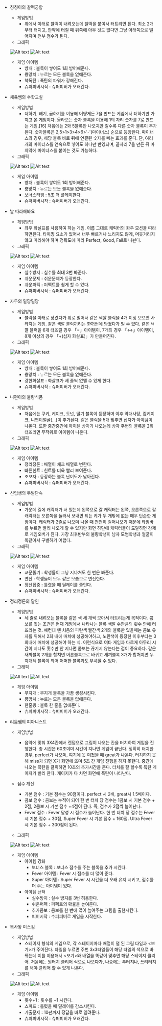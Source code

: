 * 칭칭이의 찰떡궁합
   * 게임방법
      *  위에서 아래로 찰떡이 내려오는데 찰떡을 붙여서 터트리면 된다. 최소 2개부터 터지고, 만약에 터질 때 위쪽에 아무 것도 없다면 그냥 아래쪽으로 떨어지며 전부 점수가 된다. 
   * 그래픽
   
   ![Alt text](/Img/1.jpg)
   ![Alt text](/Img/2.jpg)
   * 게임 아이템
      * 방패 : 블록이 쌓여도 1회 방어해준다.
      * 뿅망치 : 누르는 모든 블록을 없애준다.
      * 핵폭탄 : 폭탄의 파워가 강해진다.
      * 슈퍼피버시작 : 슈퍼피버가 오래간다.

* 체육쌤의 수학교실
    * 게임방법
      * 더하기, 빼기, 곱하기를 이용해 어떻게든 7을 만드는 게임에서 더하기만 가지고 온 게임이다. 올라오는 숫자 블록을 이용해 1의 자리 숫자를 7로 만드는 게임.[16] 처음에는 2와 5블록만 나오지만 갈수록 다른 숫자 블록이 추가된다. 숫자블록은 2,5>1>3>4>6>'-'(마이너스) 순으로 등장한다. 마이너스의 경우, 해당 블록 바로 뒤에 연결된 숫자를 빼는 효과를 준다. 단, 여러 개의 마이너스를 연속으로 넣어도 하나만 반영되며, 끝자리 7을 만든 뒤 마지막에 마이너스를 붙이는 것도 가능하다.
   * 그래픽
   
   ![Alt text](./Img/3.jpg)
   ![Alt text](./Img/4.jpg)
   * 게임 아이템
      * 방패 : 블록이 쌓여도 1회 방어해준다.
      * 뿅망치 : 누르는 모든 블록을 없애준다.
      * 보너스타임 : 5초 더 플레이한다.
      * 슈퍼피버시작 : 슈퍼피버가 오래간다.
* 날 따라해봐요
    * 게임방법
       * 좌우 화살표를 사용하여 하는 게임. 이름 그대로 캐릭터의 좌우 모션을 따라하면된다. 타이밍 요소가 있어서 너무 빠르거나 느리지도 않게, 머뭇거리지 않고 따라해야 하며 정확도에 따라 Perfect, Good, Fail로 나뉜다.
   * 그래픽
   
   ![Alt text](./Img/5.jpg)
   ![Alt text](./Img/6.jpg)
   * 게임 아이템
      * 실수방지 : 실수를 최대 3번 봐준다.
      * 쉬운문제 : 쉬운문제가 등장한다.
      * 쉬운퍼펙 : 퍼펙트를 쉽게 할 수 있다.
      * 슈퍼피버시작 : 슈퍼피버가 오래간다.
* 자두의 밀당밀당
    * 게임방법
       * 블럭을 아래로 당겼다가 위로 밀어서 같은 색깔 블럭을 4개 이상 모으면 사라지는 게임. 같은 색깔 블럭끼리는 한꺼번에 당겼다가 밀 수 있다. 같은 색깔 블럭을 6개 터뜨릴 경우 「=」아이템이, 7개의 경우 「↔」아이템이, 8개 이상의 경우 「+(십자 화살표)」가 만들어진다.
   * 그래픽
   
   ![Alt text](./Img/7.jpg)
   ![Alt text](./Img/8.jpg)
   * 게임 아이템
      * 방패 : 블록이 쌓여도 1회 방어해준다.
      * 뿅망치 : 누르는 모든 블록을 없애준다.
      * 강한화살표 : 화살표가 세 줄씩 없앨 수 있게 한다.
      * 슈퍼피버시작 : 슈퍼피버가 오래간다.
* 니편이의 불량식품
    * 게임방법
       * 처음에는 쿠키, 케이크, 도넛, 딸기 블록이 등장하며 이후 막대사탕, 컵케이크, 니편이얼굴(...)이 추가된다. 같은 블럭을 5개 맞추면 십자가 아이템이 나온다. 또한 중간중간에 아이템 상자가 나오는데 상자 주변의 블록을 2회 터뜨리면 무작위로 아이템이 나온다. 
   * 그래픽
   
   ![Alt text](./Img/9.jpg)
   ![Alt text](./Img/10.jpg)
   * 게임 아이템
      * 정리정돈 : 배열이 체크 배열로 변한다.
      * 빠른힌트 : 힌트를 더욱 빨리 보여준다.
      * 초보자 : 등장하는 블록 난이도가 낮아진다.
      * 슈퍼피버시작 : 슈퍼피버가 오래간다.
* 신입생의 두발단속
   * 게임방법
      * 가운데 길에 캐릭터가 서 있는데 왼쪽으로 갈 캐릭터는 왼쪽, 오른쪽으로 갈 캐릭터는 오른쪽을 눌러서 보내면 되는 키가 두 개밖에 없는 매우 단순한 게임이다. 캐릭터가 2줄로 나오며 나올 때 천천히 걸어나오기 때문에 타임바를 누르면 빨리 나오게 할 수 있지만 화면 하단에 캐릭터들이 도달하면 강제로 게임오버가 된다. 가장 최후반부의 불량학생이 남자 모범학생과 얼굴이 똑같아서 구별하기 어렵다.
   * 그래픽
   
   ![Alt text](./Img/11.jpg)
   ![Alt text](./Img/12.jpg)
   * 게임 아이템
      * 교문뚫기 : 학생들이 그냥 지나쳐도 한 번은 봐준다.
      * 변신 : 학생들이 모두 같은 모습으로 변신한다.
      * 정신집중 : 틀렸을 때 딜레이를 줄인다.
      * 슈퍼피버시작 : 슈퍼피버가 오래간다.
* 정리정돈의 달인
    * 게임방법
       * 세 줄로 내려오는 블록을 같은 색 세 개씩 모아서 터트리는게 목적이다. 콤보를 잇는 조건은 현재 게임에서 나타나는 블록 색깔 수만큼의 횟수 안에 터뜨리는 것. 예컨대 맨 처음의 파란색 빨간색 2개의 블록만 있을때는 콤보 유지를 위해서 2회 내에 매치에 성공해야하고, 노란색이 등장한 이후부터는 3회내에 매치에 성공해야 하는 식. 이런식으로 여타 게임과 다르게 아무리 시간이 지나도 횟수만 안 지나면 콤보는 끊기지 않는다는 점이 중요하다. 같은 새끼블록 2개를 합치면 어른블록으로 바뀌고 새끼블록 3개가 합쳐지면 무지개색 블록이 되어 어떠한 블록과도 부셔질 수 있다.
   * 그래픽
   
   ![Alt text](./Img/13.jpg)
   ![Alt text](./Img/14.jpg)
   * 게임 아이템
      * 무지개 : 무지개 블록을 가끔 생성시킨다.
      * 뿅망치 : 누르는 모든 블록을 없애준다.
      * 한줄뿅 : 블록 한 줄을 없애준다.
      * 슈퍼피버시작 : 슈퍼피버가 오래간다.
* 리듬쌤의 피아니스트
   * 게임방법
      * 음악에 맞춰 3X4칸에서 랜덤으로 그림이 나오는 칸을 터치하여 게임을 진행한다. 총 시간은 60초이며 시간이 지나면 게임이 끝난다. 정확히 터치한 경우, perfect가 나오며, 여기에 못 미쳤을 때 great가 나온다. 터치하지 못해 miss가 되면 X가 화면에 뜨며 5초 간 게임 진행을 하지 못한다. 중간에 나오는 폭탄을 클릭하면 10초의 추가시간을 준다. 터치를 잘 할수록 폭탄 게이지가 빨리 찬다. 게이지가 다 차면 화면에 폭탄이 나타난다.
   * 점수 계산
      * 기본 점수 : 기본 점수는 90점이다. perfect 시 2배, great시 1.5배이다.
      * 콤보 점수 : 콤보는 누적이 되어 한 번 터치 당 점수는 1콤보 시 기본 점수 + 2점, 2콤보 시 기본 점수 +4점이 된다. 즉, 점수가 2점씩 늘어난다. 
      * Fever 점수 : Fever 달성 시 점수가 늘어난다. 한 번 터치 당 점수는 Fever 시 기본 점수 + 30점, Super Fever 시 기본 점수 + 160점. Ultra Fever 시 기본 점수 + 300점이 된다.

   * 그래픽
   
   ![Alt text](./Img/15.jpg)
   ![Alt text](./Img/16.jpg)
   * 게임 아이템
      * 아이템 강화
         * 보너스 블록 : 보너스 점수를 주는 블록을 추가 시킨다.
         * Fever 아이템 : Fever 시 점수를 더 많이 준다.
         * Super 아이템 : Super Fever 시 시간을 더 오래 유지 시키고, 점수를 더 주는 아이템이 있다.
      * 아이템 선택
         * 실수방지 : 실수 방지를 3번 허용한다.
         * 쉬운퍼펙 : 퍼펙트의 확률을 높여준다.
         * 추가콤보 : 콤보를 한 번에 많이 높여주는 그림을 출현시킨다.
         * 피버시작 : 수퍼피버로 게임을 시작한다.

* 복사왕 미스김
    * 게임방법
      * 스테이지 형식의 게임으로, 각 스테이지마다 배열이 덜 된 그림 타일과 <보기>가 주어진다. 타일을 누르면 주변 3x3타일들이 해당 타일의 색으로 바뀌는데 이를 이용해서 <보기>와 배열을 똑같이 맞추면 해당 스테이지 클리어. 처음에는 원터치 클리어 식으로 나오다가, 나중에는 투터치나, 쓰리터치를 해야 클리어 할 수 있게 나온다.
   * 그래픽
   
   ![Alt text](./Img/17.jpg)
   ![Alt text](./Img/18.jpg)
   * 게임 아이템
      * 횟수+1 : 횟수를 +1 시킨다.
      * 스피드 : 틀렸을 때 딜레이를 감소시킨다.
      * 기출문제 : 10판까지 정답을 바로 알려준다.
      * 슈퍼피버시작 : 슈퍼피버가 오래간다.
